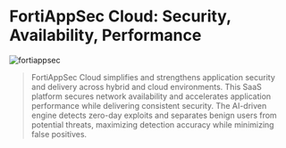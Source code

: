 # FortiAppSec Cloud: Security, Availability, Performance

![fortiappsec](https://github.com/user-attachments/assets/42dc2c89-8dfe-4984-8856-12f4e8e3fae9)

> FortiAppSec Cloud simplifies and strengthens application security and delivery across hybrid and cloud environments. This SaaS platform secures network availability and accelerates application performance while delivering consistent security. The AI-driven engine detects zero-day exploits and separates benign users from potential threats, maximizing detection accuracy while minimizing false positives. 
